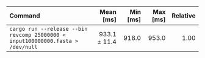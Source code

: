 | Command | Mean [ms] | Min [ms] | Max [ms] | Relative |
|:---|---:|---:|---:|---:|
| `cargo run --release --bin revcomp 25000000 < input100000000.fasta > /dev/null` | 933.1 ± 11.4 | 918.0 | 953.0 | 1.00 |
